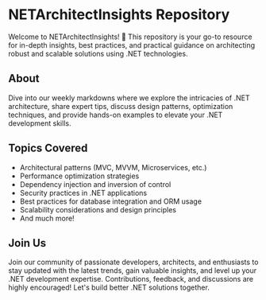 # NETArchitectInsights Repository

Welcome to NETArchitectInsights! 🚀 This repository is your go-to resource for in-depth insights, best practices, and practical guidance on architecting robust and scalable solutions using .NET technologies.

## About
Dive into our weekly markdowns where we explore the intricacies of .NET architecture, share expert tips, discuss design patterns, optimization techniques, and provide hands-on examples to elevate your .NET development skills.

## Topics Covered
- Architectural patterns (MVC, MVVM, Microservices, etc.)
- Performance optimization strategies
- Dependency injection and inversion of control
- Security practices in .NET applications
- Best practices for database integration and ORM usage
- Scalability considerations and design principles
- And much more!

## Join Us
Join our community of passionate developers, architects, and enthusiasts to stay updated with the latest trends, gain valuable insights, and level up your .NET development expertise. Contributions, feedback, and discussions are highly encouraged! Let's build better .NET solutions together.
